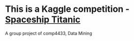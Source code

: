 
# This is a Kaggle competition - [Spaceship Titanic](https://www.kaggle.com/competitions/spaceship-titanic)

A group project of comp4433, Data Mining


